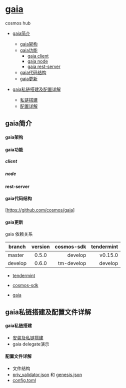 # [gaia](https://github.com/cosmos/gaia)
cosmos hub

+ [gaia简介](#gaia简介)
  + [gaia架构](#gaia架构)
  + [gaia功能](#gaia功能)
    + [gaia client](#client)
    + [gaia node](#node)
    + [gaia rest-server](#rest-server)
  + [gaia代码结构](#gaia代码结构)
  + [gaia更新](#gaia更新)

+ [gaia私链搭建及配置详解](#gaia私链搭建及配置文件详解)
  + [私链搭建](#gaia私链搭建)
  + [配置详解](#配置文件详解)


## gaia简介
#### gaia架构

#### gaia功能

##### client

##### node

#### rest-server

#### gaia代码结构

[https://github.com/cosmos/gaia]

#### gaia更新

gaia 依赖关系

| branch  | version | cosmos-sdk | tendermint |  
| ------- |:-------:| -----:     | -----:     |          
| master  | 0.5.0   | develop    | v0.15.0    |
| develop | 0.6.0   | tm-develop | develop    |

+ [tendermint](https://github.com/tendermint/tendermint/blob/master/CHANGELOG.md#0160-february-20th-2017)

+ [cosmos-sdk](https://github.com/cosmos/cosmos-sdk/blob/master/CHANGELOG.md)

+ [gaia](https://github.com/cosmos/gaia/blob/master/CHANGELOG.md)

## gaia私链搭建及配置文件详解

#### gaia私链搭建
  + [安装及私链搭建](Local-Test)
  + gaia delegate演示

#### 配置文件详解
  + 文件结构
  + [priv_validator.json](config/priv_validator.json) 和 [genesis.json](config/genesis.json)
  + [config.toml](config/config.toml)
